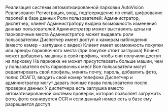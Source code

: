 Реализация системы автоматизированной парковки AutoVision
Реализовано:
Регистрация, вход, подтверждение по email, шифрование паролей в базе данных
Роли пользователей: Администратор, диспетчер, клиент
Администратору выдана возможность изменения данных пользователей
Администратор может выставлять цены на парковочные места
Администратор может выдавать роли пользователям
Диспетчер имеет доступ к камерам наблюдения (вместо камер - заглушки с видео)
Клиент имеет возможность покупки или аренды парковочного места (при покупке стоит заглушка)
Клиент может добавлять машины в свой профиль, чтобы они получили доступ на парковку
На парковке не может присутствовать больше машин, чем у пользователя есть парковочных мест
Все пользователи могут редактировать свой профиль, менять почту, пароль, добавлять фото, полис ОСАГО, вводить свой номер телефона
Диспетчер и администратор могут давать полные права пользователю после проверки данных
У диспетчера есть заглушка вместо автоматизированной системы проверки, которая позволяет загружать фото, фото сканируется OCR и если данный номер есть в базе ему разрешается доступ
